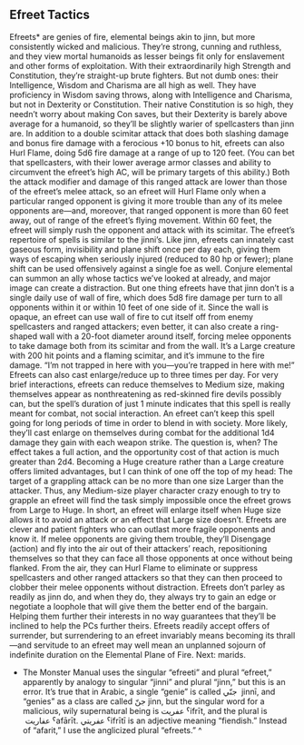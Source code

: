 ## Efreet Tactics

Efreets* are genies of fire, elemental beings akin to jinn, but more consistently wicked and malicious. They’re strong, cunning and ruthless, and they view mortal humanoids as lesser beings fit only for enslavement and other forms of exploitation.
With their extraordinarily high Strength and Constitution, they’re straight-up brute fighters. But not dumb ones: their Intelligence, Wisdom and Charisma are all high as well. They have proficiency in Wisdom saving throws, along with Intelligence and Charisma, but not in Dexterity or Constitution. Their native Constitution is so high, they needn’t worry about making Con saves, but their Dexterity is barely above average for a humanoid, so they’ll be slightly warier of spellcasters than jinn are.
In addition to a double scimitar attack that does both slashing damage and bonus fire damage with a ferocious +10 bonus to hit, efreets can also Hurl Flame, doing 5d6 fire damage at a range of up to 120 feet. (You can bet that spellcasters, with their lower average armor classes and ability to circumvent the efreet’s high AC, will be primary targets of this ability.) Both the attack modifier and damage of this ranged attack are lower than those of the efreet’s melee attack, so an efreet will Hurl Flame only when a particular ranged opponent is giving it more trouble than any of its melee opponents are—and, moreover, that ranged opponent is more than 60 feet away, out of range of the efreet’s flying movement. Within 60 feet, the efreet will simply rush the opponent and attack with its scimitar.
The efreet’s repertoire of spells is similar to the jinni’s. Like jinn, efreets can innately cast gaseous form, invisibility and plane shift once per day each, giving them ways of escaping when seriously injured (reduced to 80 hp or fewer); plane shift can be used offensively against a single foe as well. Conjure elemental can summon an ally whose tactics we’ve looked at already, and major image can create a distraction.
But one thing efreets have that jinn don’t is a single daily use of wall of fire, which does 5d8 fire damage per turn to all opponents within it or within 10 feet of one side of it. Since the wall is opaque, an efreet can use wall of fire to cut itself off from enemy spellcasters and ranged attackers; even better, it can also create a ring-shaped wall with a 20-foot diameter around itself, forcing melee opponents to take damage both from its scimitar and from the wall. It’s a Large creature with 200 hit points and a flaming scimitar, and it’s immune to the fire damage. “I’m not trapped in here with you—you’re trapped in here with me!”
Efreets can also cast enlarge/reduce up to three times per day. For very brief interactions, efreets can reduce themselves to Medium size, making themselves appear as nonthreatening as red-skinned fire devils possibly can, but the spell’s duration of just 1 minute indicates that this spell is really meant for combat, not social interaction. An efreet can’t keep this spell going for long periods of time in order to blend in with society. More likely, they’ll cast enlarge on themselves during combat for the additional 1d4 damage they gain with each weapon strike. The question is, when? The effect takes a full action, and the opportunity cost of that action is much greater than 2d4. Becoming a Huge creature rather than a Large creature offers limited advantages, but I can think of one off the top of my head: The target of a grappling attack can be no more than one size Larger than the attacker. Thus, any Medium-size player character crazy enough to try to grapple an efreet will find the task simply impossible once the efreet grows from Large to Huge. In short, an efreet will enlarge itself when Huge size allows it to avoid an attack or an effect that Large size doesn’t.
Efreets are clever and patient fighters who can outlast more fragile opponents and know it. If melee opponents are giving them trouble, they’ll Disengage (action) and fly into the air out of their attackers’ reach, repositioning themselves so that they can face all those opponents at once without being flanked. From the air, they can Hurl Flame to eliminate or suppress spellcasters and other ranged attackers so that they can then proceed to clobber their melee opponents without distraction.
Efreets don’t parley as readily as jinn do, and when they do, they always try to gain an edge or negotiate a loophole that will give them the better end of the bargain. Helping them further their interests in no way guarantees that they’ll be inclined to help the PCs further theirs. Efreets readily accept offers of surrender, but surrendering to an efreet invariably means becoming its thrall—and servitude to an efreet may well mean an unplanned sojourn of indefinite duration on the Elemental Plane of Fire.
Next: marids.
 
* The Monster Manual uses the singular “efreeti” and plural “efreet,” apparently by analogy to singular “jinni” and plural “jinn,” but this is an error. It’s true that in Arabic, a single “genie” is called جنّي  jinnī, and “genies” as a class are called جنّ jinn, but the singular word for a malicious, wily supernatural being is عفريت ˁifrīt, and the plural is  عفاريت ˁafārīt. عفريتي ˁifrītī is an adjective meaning “fiendish.” Instead of “afarit,” I use the anglicized plural “efreets.” ^
